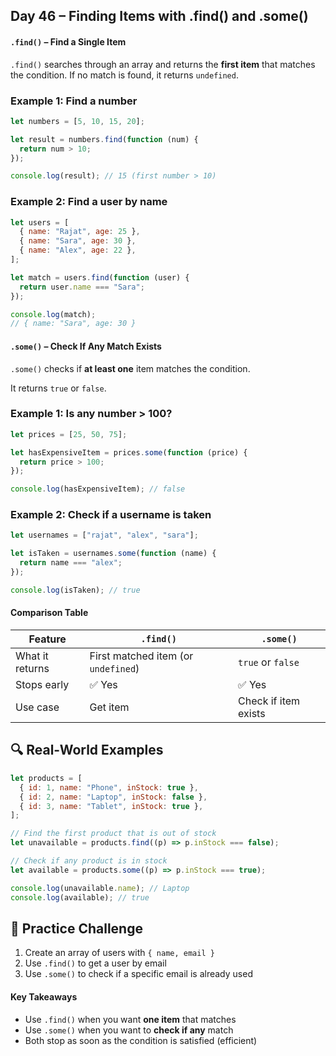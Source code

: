 ## Day 46 – Finding Items with .find() and .some()

#### `.find()` – Find a Single Item

`.find()` searches through an array and returns the **first item** that matches the condition. If no match is found, it returns `undefined`.

### Example 1: Find a number

```js
let numbers = [5, 10, 15, 20];

let result = numbers.find(function (num) {
  return num > 10;
});

console.log(result); // 15 (first number > 10)
```

### Example 2: Find a user by name

```js
let users = [
  { name: "Rajat", age: 25 },
  { name: "Sara", age: 30 },
  { name: "Alex", age: 22 },
];

let match = users.find(function (user) {
  return user.name === "Sara";
});

console.log(match);
// { name: "Sara", age: 30 }
```

#### `.some()` – Check If **Any** Match Exists

`.some()` checks if **at least one** item matches the condition.

It returns `true` or `false`.

### Example 1: Is any number > 100?

```js
let prices = [25, 50, 75];

let hasExpensiveItem = prices.some(function (price) {
  return price > 100;
});

console.log(hasExpensiveItem); // false
```

### Example 2: Check if a username is taken

```js
let usernames = ["rajat", "alex", "sara"];

let isTaken = usernames.some(function (name) {
  return name === "alex";
});

console.log(isTaken); // true
```

#### Comparison Table

| Feature         | `.find()`                           | `.some()`            |
| --------------- | ----------------------------------- | -------------------- |
| What it returns | First matched item (or `undefined`) | `true` or `false`    |
| Stops early     | ✅ Yes                              | ✅ Yes               |
| Use case        | Get item                            | Check if item exists |

## 🔍 Real-World Examples

```js
let products = [
  { id: 1, name: "Phone", inStock: true },
  { id: 2, name: "Laptop", inStock: false },
  { id: 3, name: "Tablet", inStock: true },
];

// Find the first product that is out of stock
let unavailable = products.find((p) => p.inStock === false);

// Check if any product is in stock
let available = products.some((p) => p.inStock === true);

console.log(unavailable.name); // Laptop
console.log(available); // true
```

## 🔸 Practice Challenge

1. Create an array of users with `{ name, email }`
2. Use `.find()` to get a user by email
3. Use `.some()` to check if a specific email is already used

#### Key Takeaways

- Use `.find()` when you want **one item** that matches
- Use `.some()` when you want to **check if any** match
- Both stop as soon as the condition is satisfied (efficient)
